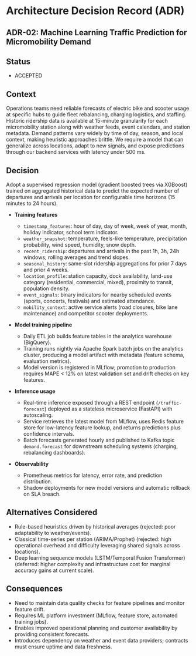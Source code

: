 # Architecture Decision Record (ADR)

## ADR-02: Machine Learning Traffic Prediction for Micromobility Demand

## Status
- ACCEPTED

## Context
Operations teams need reliable forecasts of electric bike and scooter usage at specific hubs to guide fleet rebalancing, charging logistics, and staffing. Historic ridership data is available at 15-minute granularity for each micromobility station along with weather feeds, event calendars, and station metadata. Demand patterns vary widely by time of day, season, and local context, making heuristic approaches brittle. We require a model that can generalize across locations, adapt to new signals, and expose predictions through our backend services with latency under 500 ms.

## Decision
Adopt a supervised regression model (gradient boosted trees via XGBoost) trained on aggregated historical data to predict the expected number of departures and arrivals per location for configurable time horizons (15 minutes to 24 hours).

- **Training features**  
  - `timestamp_features`: hour of day, day of week, week of year, month, holiday indicator, school term indicator.  
  - `weather_snapshot`: temperature, feels-like temperature, precipitation probability, wind speed, humidity, snow depth.  
  - `recent_ridership`: departures and arrivals in the past 1h, 3h, 24h windows; rolling averages and trend slopes.  
  - `seasonal_history`: same-slot ridership aggregations for prior 7 days and prior 4 weeks.  
  - `location_profile`: station capacity, dock availability, land-use category (residential, commercial, mixed), proximity to transit, population density.  
  - `event_signals`: binary indicators for nearby scheduled events (sports, concerts, festivals) and estimated attendance.  
  - `mobility_context`: active service alerts (road closures, bike lane maintenance) and competitor scooter deployments.

- **Model training pipeline**  
  - Daily ETL job builds feature tables in the analytics warehouse (BigQuery).  
  - Training runs nightly via Apache Spark batch jobs on the analytics cluster, producing a model artifact with metadata (feature schema, evaluation metrics).  
  - Model version is registered in MLflow; promotion to production requires MAPE < 12% on latest validation set and drift checks on key features.

- **Inference usage**  
  - Real-time inference exposed through a REST endpoint (`/traffic-forecast`) deployed as a stateless microservice (FastAPI) with autoscaling.  
  - Service retrieves the latest model from MLflow, uses Redis feature store for low-latency feature lookup, and returns predictions plus confidence intervals.  
  - Batch forecasts generated hourly and published to Kafka topic `demand.forecast` for downstream scheduling systems (charging, rebalancing dashboards).

- **Observability**  
  - Prometheus metrics for latency, error rate, and prediction distribution.  
  - Shadow deployments for new model versions and automatic rollback on SLA breach.

## Alternatives Considered
- Rule-based heuristics driven by historical averages (rejected: poor adaptability to weather/events).
- Classical time-series per station (ARIMA/Prophet) (rejected: high operational overhead and difficulty leveraging shared signals across locations).
- Deep learning sequence models (LSTM/Temporal Fusion Transformer) (deferred: higher complexity and infrastructure cost for marginal accuracy gains at current scale).

## Consequences
- Need to maintain data quality checks for feature pipelines and monitor feature drift.  
- Requires ML platform investment (MLflow, feature store, automated training jobs).  
- Enables improved operational planning and customer availability by providing consistent forecasts.  
- Introduces dependency on weather and event data providers; contracts must ensure uptime and data freshness.
